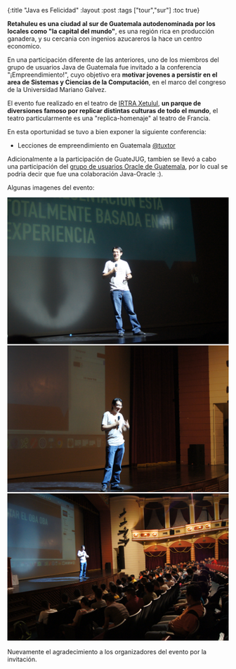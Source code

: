 {:title "Java es Felicidad"
 :layout :post
 :tags  ["tour","sur"]
 :toc true}

**Retahuleu es una ciudad al sur de Guatemala autodenominada por los locales como "la capital del mundo"**, es una región rica en producción ganadera, y su cercania con ingenios azucareros la hace un centro economico.

En una participación diferente de las anteriores, uno de los miembros del grupo de usuarios Java de Guatemala fue invitado a la conferencia "¡Empreendimiento!", cuyo objetivo era **motivar jovenes a persistir en el area de Sistemas y Ciencias de la Computación**, en el marco del congreso de la Universidad Mariano Galvez. 

El evento fue realizado en el teatro de [IRTRA Xetulul](https://www.tripadvisor.com/Attraction_Review-g612399-d2307834-Reviews-Xetulul-Retalhuleu_Retalhuleu_Department.html), **un parque de diversiones famoso por replicar distintas culturas de todo el mundo**, el teatro particularmente es una "replica-homenaje" al teatro de Francia.

En esta oportunidad se tuvo a bien exponer la siguiente conferencia:

* Lecciones de empreendimiento en Guatemala [@tuxtor](https://twitter.com/tuxtor)

Adicionalmente a la participación de GuateJUG, tambien se llevó a cabo una participación del [grupo de usuarios Oracle de Guatemala](https://www.facebook.com/oracleguatemala), por lo cual se podria decir que fue una colaboración Java-Oracle :).

Algunas imagenes del evento:

<div class="fotorama">
<img src="../../img/posts/tour-retahuleu/1.jpg">
<img src="../../img/posts/tour-retahuleu/2.jpg">
<img src="../../img/posts/tour-retahuleu/3.jpg">
</div>

Nuevamente el agradecimiento a los organizadores del evento por la invitación.
